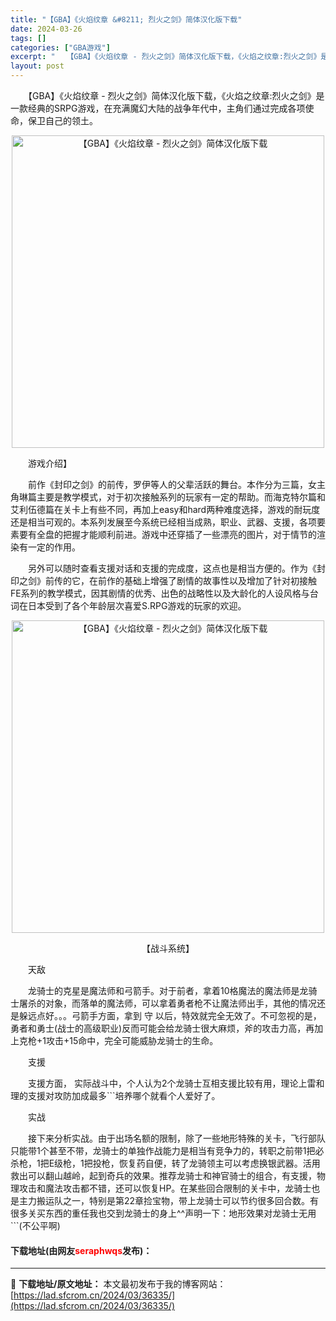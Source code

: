```yaml
---
title: "【GBA】《火焰纹章 &#8211; 烈火之剑》简体汉化版下载"
date: 2024-03-26
tags: []
categories: ["GBA游戏"]
excerpt: "　　【GBA】《火焰纹章 - 烈火之剑》简体汉化版下载，《火焰之纹章:烈火之剑》是一款经典的SRPG游戏，在充满魔幻大陆的战争年代中，主角们通过完成各项使命，保卫自己的领土。 　　游戏介绍】 　　前作《封印之剑》的前传，罗伊等人的父辈活跃的舞台。本作分为三篇，女主角琳篇主要是教学模式，对于初次接触系&hellip;"
layout: post
---
```


 <p>　　【GBA】《火焰纹章 - 烈火之剑》简体汉化版下载，《火焰之纹章:烈火之剑》是一款经典的SRPG游戏，在充满魔幻大陆的战争年代中，主角们通过完成各项使命，保卫自己的领土。</p> <p align="center"><img align="" border="0" src="https://lad.sfcrom.cn/wp-content/uploads/2024/03/20240326_66026403460f1.jpg" width="500" alt="【GBA】《火焰纹章 - 烈火之剑》简体汉化版下载" /></p> <p>　　游戏介绍】</p> <p>　　前作《封印之剑》的前传，罗伊等人的父辈活跃的舞台。本作分为三篇，女主角琳篇主要是教学模式，对于初次接触系列的玩家有一定的帮助。而海克特尔篇和艾利伍德篇在关卡上有些不同，再加上easy和hard两种难度选择，游戏的耐玩度还是相当可观的。本系列发展至今系统已经相当成熟，职业、武器、支援，各项要素要有全盘的把握才能顺利前进。游戏中还穿插了一些漂亮的图片，对于情节的渲染有一定的作用。</p> <p>　　另外可以随时查看支援对话和支援的完成度，这点也是相当方便的。作为《封印之剑》前传的它，在前作的基础上增强了剧情的故事性以及增加了针对初接触FE系列的教学模式，因其剧情的优秀、出色的战略性以及大龄化的人设风格与台词在日本受到了各个年龄层次喜爱S.RPG游戏的玩家的欢迎。</p> <p align="center"><img align="" border="0" src="https://lad.sfcrom.cn/wp-content/uploads/2024/03/20240326_66026403a3f0b.jpg" width="500" alt="【GBA】《火焰纹章 - 烈火之剑》简体汉化版下载" /></p> <p align="center">【战斗系统】</p> <p>　　天敌</p> <p>　　龙骑士的克星是魔法师和弓箭手。对于前者，拿着10格魔法的魔法师是龙骑士屠杀的对象，而落单的魔法师，可以拿着勇者枪不让魔法师出手，其他的情况还是躲远点好。。。弓箭手方面，拿到 守 以后，特效就完全无效了。不可忽视的是，勇者和勇士(战士的高级职业)反而可能会给龙骑士很大麻烦，斧的攻击力高，再加上克枪+1攻击+15命中，完全可能威胁龙骑士的生命。</p> <p>　　支援</p> <p>　　支援方面， 实际战斗中，个人认为2个龙骑士互相支援比较有用，理论上雷和理的支援对攻防加成最多```培养哪个就看个人爱好了。</p> <p>　　实战</p> <p>　　接下来分析实战。由于出场名额的限制，除了一些地形特殊的关卡，飞行部队只能带1个甚至不带，龙骑士的单独作战能力是相当有竞争力的，转职之前带1把必杀枪，1把E级枪，1把投枪，恢复药自便，转了龙骑领主可以考虑换银武器。活用救出可以翻山越岭，起到奇兵的效果。推荐龙骑士和神官骑士的组合，有支援，物理攻击和魔法攻击都不错，还可以恢复HP。在某些回合限制的关卡中，龙骑士也是主力搬运队之一，特别是第22章捡宝物，带上龙骑士可以节约很多回合数。有很多关买东西的重任我也交到龙骑士的身上^^声明一下：地形效果对龙骑士无用```(不公平啊)</p> <p><h4>下载地址(由网友<font color="red">seraphwqs</font>发布)：</h4></p> 

---
📖 **下载地址/原文地址：** 本文最初发布于我的博客网站：[https://lad.sfcrom.cn/2024/03/36335/](https://lad.sfcrom.cn/2024/03/36335/)
